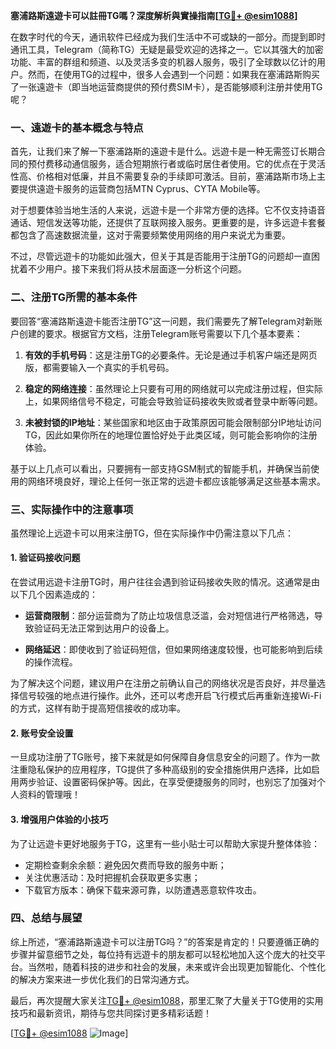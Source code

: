 **塞浦路斯遠遊卡可以註冊TG嗎？深度解析與實操指南[[TG💪+ @esim1088](https://t.me/s/esim1088)]**

在数字时代的今天，通讯软件已经成为我们生活中不可或缺的一部分。而提到即时通讯工具，Telegram（简称TG）无疑是最受欢迎的选择之一。它以其强大的加密功能、丰富的群组和频道、以及灵活多变的机器人服务，吸引了全球数以亿计的用户。然而，在使用TG的过程中，很多人会遇到一个问题：如果我在塞浦路斯购买了一张遠遊卡（即当地运营商提供的预付费SIM卡），是否能够顺利注册并使用TG呢？

### 一、遠遊卡的基本概念与特点

首先，让我们来了解一下塞浦路斯的遠遊卡是什么。远遊卡是一种无需签订长期合同的预付费移动通信服务，适合短期旅行者或临时居住者使用。它的优点在于灵活性高、价格相对低廉，并且不需要复杂的手续即可激活。目前，塞浦路斯市场上主要提供遠遊卡服务的运营商包括MTN Cyprus、CYTA Mobile等。

对于想要体验当地生活的人来说，远遊卡是一个非常方便的选择。它不仅支持语音通话、短信发送等功能，还提供了互联网接入服务。更重要的是，许多远遊卡套餐都包含了高速数据流量，这对于需要频繁使用网络的用户来说尤为重要。

不过，尽管远遊卡的功能如此强大，但关于其是否能用于注册TG的问题却一直困扰着不少用户。接下来我们将从技术层面逐一分析这个问题。

### 二、注册TG所需的基本条件

要回答“塞浦路斯遠遊卡能否注册TG”这一问题，我们需要先了解Telegram对新账户创建的要求。根据官方文档，注册Telegram账号需要以下几个基本要素：

1. **有效的手机号码**：这是注册TG的必要条件。无论是通过手机客户端还是网页版，都需要输入一个真实的手机号码。
   
2. **稳定的网络连接**：虽然理论上只要有可用的网络就可以完成注册过程，但实际上，如果网络信号不稳定，可能会导致验证码接收失败或者登录中断等问题。

3. **未被封锁的IP地址**：某些国家和地区由于政策原因可能会限制部分IP地址访问TG，因此如果你所在的地理位置恰好处于此类区域，则可能会影响你的注册体验。

基于以上几点可以看出，只要拥有一部支持GSM制式的智能手机，并确保当前使用的网络环境良好，理论上任何一张正常的远遊卡都应该能够满足这些基本需求。

### 三、实际操作中的注意事项

虽然理论上远遊卡可以用来注册TG，但在实际操作中仍需注意以下几点：

#### 1. 验证码接收问题

在尝试用远遊卡注册TG时，用户往往会遇到验证码接收失败的情况。这通常是由以下几个因素造成的：

- **运营商限制**：部分运营商为了防止垃圾信息泛滥，会对短信进行严格筛选，导致验证码无法正常到达用户的设备上。
  
- **网络延迟**：即使收到了验证码短信，但如果网络速度较慢，也可能影响到后续的操作流程。

为了解决这个问题，建议用户在注册之前确认自己的网络状况是否良好，并尽量选择信号较强的地点进行操作。此外，还可以考虑开启飞行模式后再重新连接Wi-Fi的方式，这样有助于提高短信接收的成功率。

#### 2. 账号安全设置

一旦成功注册了TG账号，接下来就是如何保障自身信息安全的问题了。作为一款注重隐私保护的应用程序，TG提供了多种高级别的安全措施供用户选择，比如启用两步验证、设置密码保护等。因此，在享受便捷服务的同时，也别忘了加强对个人资料的管理哦！

#### 3. 增强用户体验的小技巧

为了让远遊卡更好地服务于TG，这里有一些小贴士可以帮助大家提升整体体验：

- 定期检查剩余余额：避免因欠费而导致的服务中断；
- 关注优惠活动：及时把握机会获取更多实惠；
- 下载官方版本：确保下载来源可靠，以防遭遇恶意软件攻击。

### 四、总结与展望

综上所述，“塞浦路斯遠遊卡可以注册TG吗？”的答案是肯定的！只要遵循正确的步骤并留意细节之处，每位持有远遊卡的朋友都可以轻松地加入这个庞大的社交平台。当然啦，随着科技的进步和社会的发展，未来或许会出现更加智能化、个性化的解决方案来进一步优化我们的日常沟通方式。

最后，再次提醒大家关注[TG💪+ @esim1088](https://t.me/s/esim1088)，那里汇聚了大量关于TG使用的实用技巧和最新资讯，期待与您共同探讨更多精彩话题！

[[TG💪+ @esim1088](https://t.me/s/esim1088) ![Image](https://i.postimg.cc/4NQfJmqS/Snipaste-2025-05-13-00-14-12.png)]